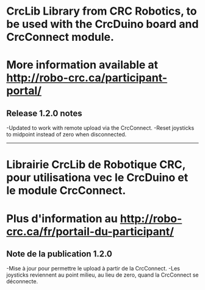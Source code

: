 # CrcLib Library from CRC Robotics, to be used with the CrcDuino board and CrcConnect module.
# More information available at http://robo-crc.ca/participant-portal/

## Release 1.2.0 notes

-Updated to work with remote upload via the CrcConnect.
-Reset joysticks to midpoint instead of zero when disconnected.

-----
# Librairie CrcLib de Robotique CRC, pour utilisationa vec le CrcDuino et le module CrcConnect.
# Plus d'information au http://robo-crc.ca/fr/portail-du-participant/

## Note de la publication 1.2.0

-Mise à jour pour permettre le upload à partir de la CrcConnect.
-Les joysticks reviennent au point milieu, au lieu de zero, quand la CrcConnect se déconnecte.

